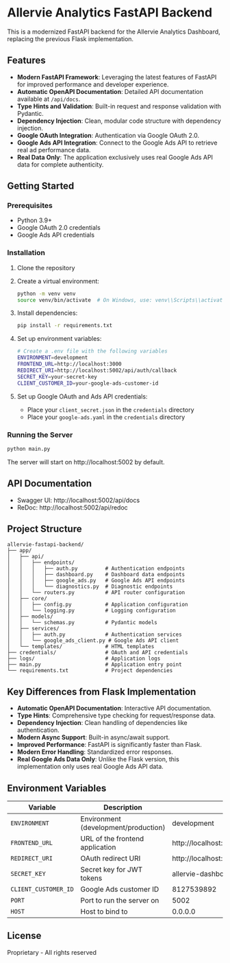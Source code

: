 # Allervie Analytics FastAPI Backend

This is a modernized FastAPI backend for the Allervie Analytics Dashboard, replacing the previous Flask implementation.

## Features

- **Modern FastAPI Framework**: Leveraging the latest features of FastAPI for improved performance and developer experience.
- **Automatic OpenAPI Documentation**: Detailed API documentation available at `/api/docs`.
- **Type Hints and Validation**: Built-in request and response validation with Pydantic.
- **Dependency Injection**: Clean, modular code structure with dependency injection.
- **Google OAuth Integration**: Authentication via Google OAuth 2.0.
- **Google Ads API Integration**: Connect to the Google Ads API to retrieve real ad performance data.
- **Real Data Only**: The application exclusively uses real Google Ads API data for complete authenticity.

## Getting Started

### Prerequisites

- Python 3.9+
- Google OAuth 2.0 credentials
- Google Ads API credentials

### Installation

1. Clone the repository
2. Create a virtual environment:
   ```bash
   python -m venv venv
   source venv/bin/activate  # On Windows, use: venv\\Scripts\\activate
   ```
3. Install dependencies:
   ```bash
   pip install -r requirements.txt
   ```
4. Set up environment variables:
   ```bash
   # Create a .env file with the following variables
   ENVIRONMENT=development
   FRONTEND_URL=http://localhost:3000
   REDIRECT_URI=http://localhost:5002/api/auth/callback
   SECRET_KEY=your-secret-key
   CLIENT_CUSTOMER_ID=your-google-ads-customer-id
   ```

5. Set up Google OAuth and Ads API credentials:
   - Place your `client_secret.json` in the `credentials` directory
   - Place your `google-ads.yaml` in the `credentials` directory

### Running the Server

```bash
python main.py
```

The server will start on http://localhost:5002 by default.

## API Documentation

- Swagger UI: http://localhost:5002/api/docs
- ReDoc: http://localhost:5002/api/redoc

## Project Structure

```
allervie-fastapi-backend/
├── app/
│   ├── api/
│   │   ├── endpoints/
│   │   │   ├── auth.py         # Authentication endpoints
│   │   │   ├── dashboard.py    # Dashboard data endpoints
│   │   │   ├── google_ads.py   # Google Ads API endpoints
│   │   │   └── diagnostics.py  # Diagnostic endpoints
│   │   └── routers.py          # API router configuration
│   ├── core/
│   │   ├── config.py           # Application configuration
│   │   └── logging.py          # Logging configuration
│   ├── models/
│   │   └── schemas.py          # Pydantic models
│   ├── services/
│   │   ├── auth.py             # Authentication services
│   │   └── google_ads_client.py # Google Ads API client
│   └── templates/              # HTML templates
├── credentials/                # OAuth and API credentials
├── logs/                       # Application logs
├── main.py                     # Application entry point
└── requirements.txt            # Project dependencies
```

## Key Differences from Flask Implementation

- **Automatic OpenAPI Documentation**: Interactive API documentation.
- **Type Hints**: Comprehensive type checking for request/response data.
- **Dependency Injection**: Clean handling of dependencies like authentication.
- **Modern Async Support**: Built-in async/await support.
- **Improved Performance**: FastAPI is significantly faster than Flask.
- **Modern Error Handling**: Standardized error responses.
- **Real Google Ads Data Only**: Unlike the Flask version, this implementation only uses real Google Ads API data.

## Environment Variables

| Variable | Description | Default |
|----------|-------------|---------|
| `ENVIRONMENT` | Environment (development/production) | development |
| `FRONTEND_URL` | URL of the frontend application | http://localhost:3000 |
| `REDIRECT_URI` | OAuth redirect URI | http://localhost:5002/api/auth/callback |
| `SECRET_KEY` | Secret key for JWT tokens | allervie-dashboard-secret-key |
| `CLIENT_CUSTOMER_ID` | Google Ads customer ID | 8127539892 |
| `PORT` | Port to run the server on | 5002 |
| `HOST` | Host to bind to | 0.0.0.0 |

## License

Proprietary - All rights reserved
